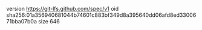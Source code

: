 version https://git-lfs.github.com/spec/v1
oid sha256:01a356940681044b74601c883bf349d8a395640dd06afd8ed3300671bba07b0a
size 646
